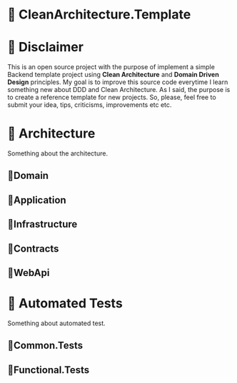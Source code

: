 # 🔶 CleanArchitecture.Template

# 🔶 Disclaimer
This is an open source project with the purpose of implement a simple Backend template project using **Clean Architecture** and **Domain Driven Design** principles. My goal is to improve this source code everytime I learn something new about DDD and Clean Architecture. As I said, the purpose is to create a reference template for new projects. So, please, feel free to submit your idea, tips, criticisms, improvements etc etc.

# 🔶 Architecture
Something about the architecture.

## 🔸Domain
## 🔸Application
## 🔸Infrastructure
## 🔸Contracts
## 🔸WebApi

# 🔶 Automated Tests
Something about automated test.

## 🔸Common.Tests

## 🔸Functional.Tests